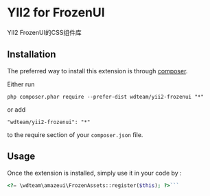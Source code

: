 YII2 for FrozenUI
=================
YII2 FrozenUI的CSS组件库

Installation
------------

The preferred way to install this extension is through [composer](http://getcomposer.org/download/).

Either run

```
php composer.phar require --prefer-dist wdteam/yii2-frozenui "*"
```

or add

```
"wdteam/yii2-frozenui": "*"
```

to the require section of your `composer.json` file.


Usage
-----

Once the extension is installed, simply use it in your code by  :

```php
<?= \wdteam\amazeui\FrozenAssets::register($this); ?>```
